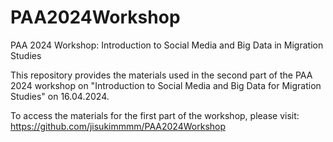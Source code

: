 # PAA2024Workshop

PAA 2024 Workshop: Introduction to Social Media and Big Data in Migration Studies

This repository provides the materials used in the second part of the PAA 2024 workshop on "Introduction to Social Media and Big Data for Migration Studies" on 16.04.2024.

To access the materials for the first part of the workshop, please visit: https://github.com/jisukimmmm/PAA2024Workshop
